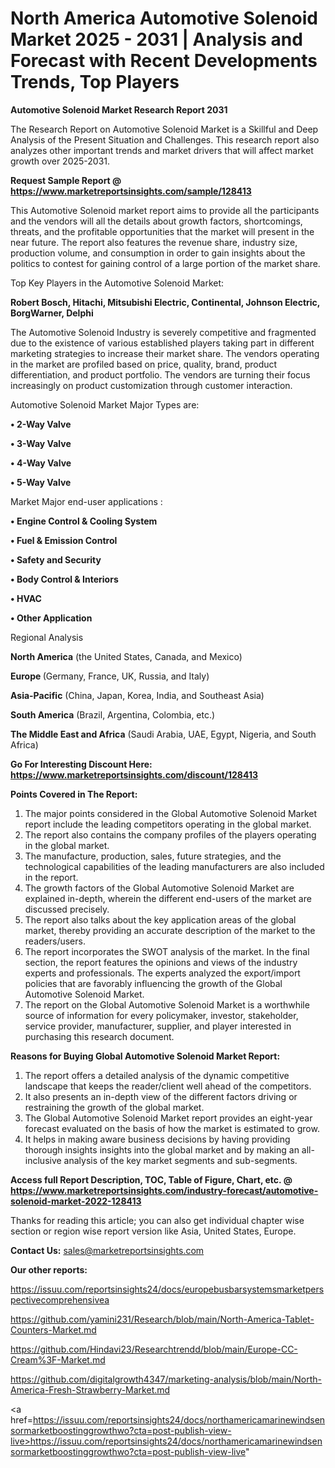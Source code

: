 # North America Automotive Solenoid Market 2025 - 2031 | Analysis and Forecast with Recent Developments Trends, Top Players

<strong>Automotive Solenoid Market Research Report 2031</strong>

The Research Report on Automotive Solenoid Market is a Skillful and Deep Analysis of the Present Situation and Challenges. This research report also analyzes other important trends and market drivers that will affect market growth over 2025-2031.

<strong>Request Sample Report @ <a href=https://www.marketreportsinsights.com/sample/128413>https://www.marketreportsinsights.com/sample/128413</a></strong>

This Automotive Solenoid market report aims to provide all the participants and the vendors will all the details about growth factors, shortcomings, threats, and the profitable opportunities that the market will present in the near future. The report also features the revenue share, industry size, production volume, and consumption in order to gain insights about the politics to contest for gaining control of a large portion of the market share.

Top Key Players in the Automotive Solenoid Market:

<strong>Robert Bosch, Hitachi, Mitsubishi Electric, Continental, Johnson Electric, BorgWarner, Delphi</strong>

The Automotive Solenoid Industry is severely competitive and fragmented due to the existence of various established players taking part in different marketing strategies to increase their market share. The vendors operating in the market are profiled based on price, quality, brand, product differentiation, and product portfolio. The vendors are turning their focus increasingly on product customization through customer interaction.

Automotive Solenoid Market Major Types are:

<strong>• 2-Way Valve

• 3-Way Valve

• 4-Way Valve

• 5-Way Valve</strong>

Market Major end-user applications :

<strong>• Engine Control & Cooling System

• Fuel & Emission Control

• Safety and Security

• Body Control & Interiors

• HVAC

• Other Application</strong>

Regional Analysis

</u><strong><b>North America</b></strong> (the United States, Canada, and Mexico)

<strong><b>Europe </b></strong>(Germany, France, UK, Russia, and Italy)

<strong><b>Asia-Pacific</b></strong> (China, Japan, Korea, India, and Southeast Asia)

<strong><b>South America</b></strong> (Brazil, Argentina, Colombia, etc.)

<strong><b>The Middle East and Africa</b></strong> (Saudi Arabia, UAE, Egypt, Nigeria, and South Africa)

<strong>Go For Interesting Discount Here: <a href=https://www.marketreportsinsights.com/discount/128413>https://www.marketreportsinsights.com/discount/128413</a></strong>

<strong>Points Covered in The Report:</strong>
<ol>
  <li>The major points considered in the Global Automotive Solenoid Market report include the leading competitors operating in the global market.</li>
  <li>The report also contains the company profiles of the players operating in the global market.</li>
  <li>The manufacture, production, sales, future strategies, and the technological capabilities of the leading manufacturers are also included in the report.</li>
  <li>The growth factors of the Global Automotive Solenoid Market are explained in-depth, wherein the different end-users of the market are discussed precisely.</li>
  <li>The report also talks about the key application areas of the global market, thereby providing an accurate description of the market to the readers/users.</li>
  <li>The report incorporates the SWOT analysis of the market. In the final section, the report features the opinions and views of the industry experts and professionals. The experts analyzed the export/import policies that are favorably influencing the growth of the Global Automotive Solenoid Market.</li>
  <li>The report on the Global Automotive Solenoid Market is a worthwhile source of information for every policymaker, investor, stakeholder, service provider, manufacturer, supplier, and player interested in purchasing this research document.</li>
</ol>
<strong>Reasons for Buying Global Automotive Solenoid Market Report:</strong>

<ol>
  <li>The report offers a detailed analysis of the dynamic competitive landscape that keeps the reader/client well ahead of the competitors.</li>
  <li>It also presents an in-depth view of the different factors driving or restraining the growth of the global market.</li>
  <li>The Global Automotive Solenoid Market report provides an eight-year forecast evaluated on the basis of how the market is estimated to grow.</li>
  <li>It helps in making aware business decisions by having providing thorough insights insights into the global market and by making an all-inclusive analysis of the key market segments and sub-segments.</li>
</ol>
<strong>Access full Report Description, TOC, Table of Figure, Chart, etc. @ <a href=https://www.marketreportsinsights.com/industry-forecast/automotive-solenoid-market-2022-128413>https://www.marketreportsinsights.com/industry-forecast/automotive-solenoid-market-2022-128413</a></strong>


Thanks for reading this article; you can also get individual chapter wise section or region wise report version like Asia, United States, Europe.

<strong>Contact Us:</strong>
sales@marketreportsinsights.com

<strong>Our other reports:</strong>

<a href=https://issuu.com/reportsinsights24/docs/europebusbarsystemsmarketperspectivecomprehensivea>https://issuu.com/reportsinsights24/docs/europebusbarsystemsmarketperspectivecomprehensivea</a>

<a href=https://github.com/yamini231/Research/blob/main/North-America-Tablet-Counters-Market.md>https://github.com/yamini231/Research/blob/main/North-America-Tablet-Counters-Market.md</a>

<a href=https://github.com/Hindavi23/Researchtrendd/blob/main/Europe-CC-Cream%3F-Market.md>https://github.com/Hindavi23/Researchtrendd/blob/main/Europe-CC-Cream%3F-Market.md</a>

<a href=https://github.com/digitalgrowth4347/marketing-analysis/blob/main/North-America-Fresh-Strawberry-Market.md>https://github.com/digitalgrowth4347/marketing-analysis/blob/main/North-America-Fresh-Strawberry-Market.md</a>

<a href=https://issuu.com/reportsinsights24/docs/northamericamarinewindsensormarketboostinggrowthwo?cta=post-publish-view-live>https://issuu.com/reportsinsights24/docs/northamericamarinewindsensormarketboostinggrowthwo?cta=post-publish-view-live</a>"
